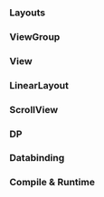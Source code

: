 ### Layouts

### ViewGroup

### View

### LinearLayout

### ScrollView

### DP

### Databinding

### Compile & Runtime

